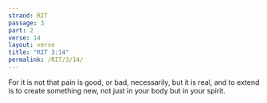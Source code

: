 ```yaml
---
strand: RIT
passage: 3
part: 2
verse: 14
layout: verse
title: "RIT 3:14"
permalink: /RIT/3/14/
---
```

For it is not that pain is good, or bad, necessarily, but it is real, and to extend is to create something new, not just in your body but in your spirit.
